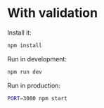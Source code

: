 # With validation

Install it:
```bash
npm install
```

Run in development:
```bash
npm run dev
```

Run in production:
```bash
PORT=3000 npm start
```